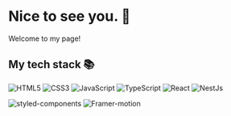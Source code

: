 # Nice to see you. 👋

Welcome to my page!

<!--
**hyunba/hyunba** is a ✨ _special_ ✨ repository because its `README.md` (this file) appears on your GitHub profile.

Here are some ideas to get you started:

- 🔭 I’m currently working on ...
- 🌱 I’m currently learning ...
- 👯 I’m looking to collaborate on ...
- 🤔 I’m looking for help with ...
- 💬 Ask me about ...
- 📫 How to reach me: ...
- 😄 Pronouns: ...
- ⚡ Fun fact: ...
-->
<h2> My tech stack 📚 </h2>

![HTML5](https://img.shields.io/badge/-HTML5-222222?style=flat&logo=html5)
![CSS3](https://img.shields.io/badge/-CSS3-222222?style=flat&logo=css3)
![JavaScript](https://img.shields.io/badge/-JavaScript-222222?style=flat&logo=javascript)
![TypeScript](https://img.shields.io/badge/-TypeScript-222222?style=flat&logo=typescript)
![React](https://img.shields.io/badge/-React-222222?style=flat&logo=react)
![NestJs](https://img.shields.io/badge/-NestJs-222222?style=flat&logo=nestjs)
<br>

![styled-components](https://img.shields.io/badge/-styled--components-222222?style=flat&logo=styledcomponents)
![Framer-motion](https://img.shields.io/badge/-Framer--motion-222222?style=flat&logo=framer-motion)
